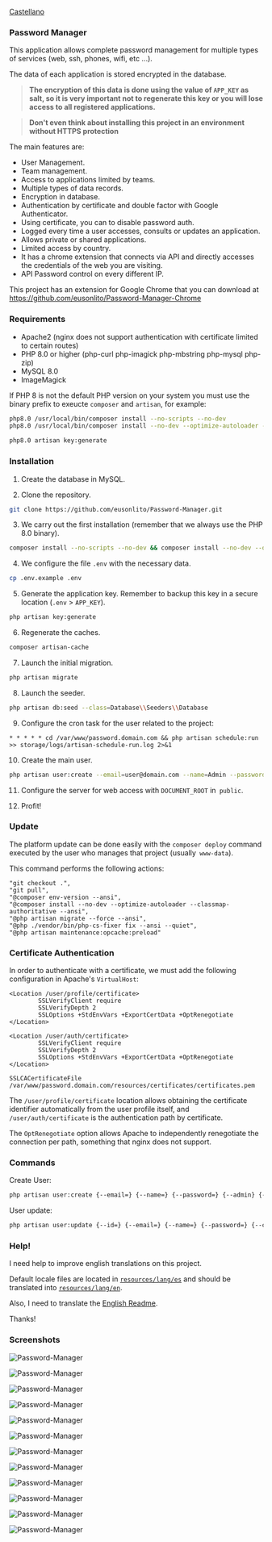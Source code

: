 [Castellano](readme.md)

### Password Manager

This application allows complete password management for multiple types of services (web, ssh, phones, wifi, etc ...).

The data of each application is stored encrypted in the database.

> **The encryption of this data is done using the value of `APP_KEY` as salt, so it is very important not to regenerate this key or you will lose access to all registered applications.**

> **Don't even think about installing this project in an environment without HTTPS protection**

The main features are:

* User Management.
* Team management.
* Access to applications limited by teams.
* Multiple types of data records.
* Encryption in database.
* Authentication by certificate and double factor with Google Authenticator.
* Using certificate, you can to disable password auth.
* Logged every time a user accesses, consults or updates an application.
* Allows private or shared applications.
* Limited access by country.
* It has a chrome extension that connects via API and directly accesses the credentials of the web you are visiting.
* API Password control on every different IP.

This project has an extension for Google Chrome that you can download at https://github.com/eusonlito/Password-Manager-Chrome

### Requirements

- Apache2 (nginx does not support authentication with certificate limited to certain routes)
- PHP 8.0 or higher (php-curl php-imagick php-mbstring php-mysql php-zip)
- MySQL 8.0
- ImageMagick

If PHP 8 is not the default PHP version on your system you must use the binary prefix to exeucte `composer` and `artisan`, for example:

```bash
php8.0 /usr/local/bin/composer install --no-scripts --no-dev
php8.0 /usr/local/bin/composer install --no-dev --optimize-autoloader --classmap-authoritative --ansi
```

```bash
php8.0 artisan key:generate
```

### Installation

1. Create the database in MySQL.

2. Clone the repository.

```bash
git clone https://github.com/eusonlito/Password-Manager.git
```

3. We carry out the first installation (remember that we always use the PHP 8.0 binary).

```bash
composer install --no-scripts --no-dev && composer install --no-dev --optimize-autoloader --classmap-authoritative --ansi
```

4. We configure the file `.env` with the necessary data.

```bash
cp .env.example .env
```

5. Generate the application key. Remember to backup this key in a secure location (`.env` > `APP_KEY`).

```bash
php artisan key:generate
```

6. Regenerate the caches.

```bash
composer artisan-cache
```

7. Launch the initial migration.

```bash
php artisan migrate
```

8. Launch the seeder.

```bash
php artisan db:seed --class=Database\\Seeders\\Database
```

9. Configure the cron task for the user related to the project:

```
* * * * * cd /var/www/password.domain.com && php artisan schedule:run >> storage/logs/artisan-schedule-run.log 2>&1
```

10. Create the main user.

```bash
php artisan user:create --email=user@domain.com --name=Admin --password=StrongPassword2 --admin
```

11. Configure the server for web access with `DOCUMENT_ROOT` in` public`.

12. Profit!

### Update

The platform update can be done easily with the `composer deploy` command executed by the user who manages that project (usually` www-data`).

This command performs the following actions:

```
"git checkout .",
"git pull",
"@composer env-version --ansi",
"@composer install --no-dev --optimize-autoloader --classmap-authoritative --ansi",
"@php artisan migrate --force --ansi",
"@php ./vendor/bin/php-cs-fixer fix --ansi --quiet",
"@php artisan maintenance:opcache:preload"
```

### Certificate Authentication

In order to authenticate with a certificate, we must add the following configuration in Apache's `VirtualHost`:

```
<Location /user/profile/certificate>
        SSLVerifyClient require
        SSLVerifyDepth 2
        SSLOptions +StdEnvVars +ExportCertData +OptRenegotiate
</Location>

<Location /user/auth/certificate>
        SSLVerifyClient require
        SSLVerifyDepth 2
        SSLOptions +StdEnvVars +ExportCertData +OptRenegotiate
</Location>

SSLCACertificateFile /var/www/password.domain.com/resources/certificates/certificates.pem
```

The `/user/profile/certificate` location allows obtaining the certificate identifier automatically from the user profile itself, and `/user/auth/certificate` is the authentication path by certificate.

The `OptRenegotiate` option allows Apache to independently renegotiate the connection per path, something that nginx does not support.

### Commands

Create User:

```bash
php artisan user:create {--email=} {--name=} {--password=} {--admin} {--readonly} {--teams=}
```

User update:

```bash
php artisan user:update {--id=} {--email=} {--name=} {--password=} {--certificate=} {--tfa_enabled=} {--admin=} {- readonly=} {--enabled=} {--teams=}
```

### Help!

I need help to improve english translations on this project.

Default locale files are located in [`resources/lang/es`](resources/lang/es) and should be translated into [`resources/lang/en`](resources/lang/en).

Also, I need to translate the [English Readme](readme.en.md).

Thanks!

### Screenshots

![Password-Manager](https://user-images.githubusercontent.com/644551/128019854-2d313657-29ec-48e8-bb8e-9802eb05858f.png)

![Password-Manager](https://user-images.githubusercontent.com/644551/128019842-4ea81ac4-a8c3-405a-92d5-d174b5997b93.png)

![Password-Manager](https://user-images.githubusercontent.com/644551/128019852-94612c82-03a3-4328-91d7-0c1c918056aa.png)

![Password-Manager](https://user-images.githubusercontent.com/644551/128019851-1b6f845a-c5cf-4870-b056-d86c1b9d46e2.png)

![Password-Manager](https://user-images.githubusercontent.com/644551/128019849-c63330dc-0c19-4ea6-90fe-c519c5b91091.png)

![Password-Manager](https://user-images.githubusercontent.com/644551/128019846-f44500b9-302b-47e6-91df-afe8918c732d.png)

![Password-Manager](https://user-images.githubusercontent.com/644551/128019845-03d88565-71e1-4cff-85a4-5c41042c72d6.png)

![Password-Manager](https://user-images.githubusercontent.com/644551/128019834-9ac49dbc-fcab-4129-aeea-8ca0906c99db.png)

![Password-Manager](https://user-images.githubusercontent.com/644551/128019829-8015cb2e-db1a-4100-8a0d-088e5e17411a.png)

![Password-Manager](https://user-images.githubusercontent.com/644551/128019826-dc34723b-e446-4541-b14c-36d7b4b81e16.png)

![Password-Manager](https://user-images.githubusercontent.com/644551/128019838-9bad81b4-1e9b-4591-a8c1-44193130a117.png)

![Password-Manager](https://user-images.githubusercontent.com/644551/128019844-f74e3b26-57fa-48b9-8849-0410f8e0b99b.png)
